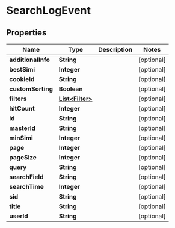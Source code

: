 
# SearchLogEvent

## Properties
Name | Type | Description | Notes
------------ | ------------- | ------------- | -------------
**additionalInfo** | **String** |  |  [optional]
**bestSimi** | **Integer** |  |  [optional]
**cookieId** | **String** |  |  [optional]
**customSorting** | **Boolean** |  |  [optional]
**filters** | [**List&lt;Filter&gt;**](Filter.md) |  |  [optional]
**hitCount** | **Integer** |  |  [optional]
**id** | **String** |  |  [optional]
**masterId** | **String** |  |  [optional]
**minSimi** | **Integer** |  |  [optional]
**page** | **Integer** |  |  [optional]
**pageSize** | **Integer** |  |  [optional]
**query** | **String** |  |  [optional]
**searchField** | **String** |  |  [optional]
**searchTime** | **Integer** |  |  [optional]
**sid** | **String** |  |  [optional]
**title** | **String** |  |  [optional]
**userId** | **String** |  |  [optional]



